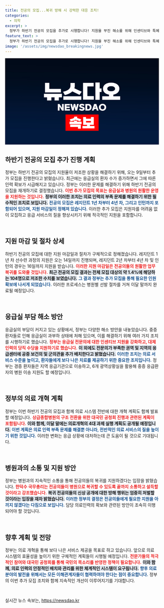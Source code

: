 ```yaml
---
title: 전공의 모집...복귀 방해 시 강력한 대응 조치!
categories:
  - 의학
excerpt: >
  정부가 하반기 전공의 모집을 추가로 시행합니다! 지원율 부진 해소를 위해 인센티브와 특혜 제공, 응급실 부담 완화를 위한 긴급 조치도 마련. 전공의들의 복귀를 촉구하는 정부의 대책을 확인하세요!
feature_text: >
  정부가 하반기 전공의 모집을 추가로 시행합니다! 지원율 부진 해소를 위해 인센티브와 특혜 제공, 응급실 부담 완화를 위한 긴급 조치도 마련. 전공의들의 복귀를 촉구하는 정부의 대책을 확인하세요!
image: '/assets/img/newsdao_breakingnews.jpg'
---
```


<p><img src="/assets/img/newsdao_breakingnews.jpg" alt="flaretime 속보" /></p>

<h2 data-ke-size="size26">하반기 전공의 모집 추가 진행 계획</h2>

<p data-ke-size="size16">정부는 하반기 전공의 모집의 지원율이 저조한 상황을 해결하기 위해, 오는 9일부터 추가 모집을 진행한다고 밝혔습니다. 최근에는 응급실의 환자 수가 증가하면서 그에 따른 인력 확보가 시급해지고 있습니다. 정부는 이러한 문제를 해결하기 위해 하반기 전공의 모집을 재개하기로 결정했습니다. <b><span style="color: #ee2323;">이번 추가 모집의 목표는 응급실과 병원의 원활한 운영을 지원하는 것입니다.</span></b> <b><span style="background-color: #21538527;">정부의 이러한 조치는 의료 인력의 부족 문제를 해결하기 위한 필수적인 조치로 보입니다.</span></b> <b><span style="color: #1a5490;">전공의 모집은 레지던트 1년 차부터 4년 차, 그리고 인턴까지 포함되어 있으며, 지원 마감일이 정해져 있습니다.</span></b> 이러한 추가 모집은 지원자를 어려움 없이 모집하고 응급 서비스의 질을 향상시키기 위해 적극적인 지원을 포함합니다.</p>

<p data-ke-size="size16">&nbsp;</p>

<h2 data-ke-size="size26">지원 마감 및 절차 상세</h2>

<p data-ke-size="size16">하반기 전공의 모집에 대한 지원 마감일과 절차가 구체적으로 정해졌습니다. 레지던트 1년 차 선수련 과정의 지원은 오는 14일까지 진행되며, 레지던트 2년 차부터 4년 차 및 인턴의 경우는 16일까지 지원을 받습니다. <b><span style="color: #ee2323;">이러한 지원 마감일은 전공의들의 원활한 업무 복귀를 도와줄 것입니다.</span></b> <b><span style="background-color: #21538527;">최근 전공의 모집 결과는 전체 모집 대상의 약 1.4%에 해당하는 104명으로 저조한 수치를 보였습니다.</span></b> <b><span style="color: #1a5490;">그 결과 정부는 추가 모집을 통해 필요한 인원 확보에 나서게 되었습니다.</span></b> 이러한 프로세스는 병원별 선발 절차를 거쳐 이달 말까지 완료될 예정입니다.</p>

<p data-ke-size="size16">&nbsp;</p>

<h2 data-ke-size="size26">응급실 부담 해소 방안</h2>

<p data-ke-size="size16">응급실의 부담이 커지고 있는 상황에서, 정부는 다양한 해소 방안을 내놓았습니다. 중증 환자들로 인해 응급실이 과부하 상태에 처해 있으며, 이를 해결하기 위해 여러 가지 조치를 시행하기로 했습니다. <b><span style="color: #ee2323;">정부는 응급실 전문의에 대한 인센티브 지원을 강화하고, 대체 인력의 당직 수당을 지원하기로 했습니다.</span></b> <b><span style="background-color: #21538527;">이 외에도 전문의가 부족한 권역 및 지역의 응급센터에 공중 보건의 및 군의관을 추가 배치한다고 밝혔습니다.</span></b> <b><span style="color: #1a5490;">이러한 조치는 의료 서비스 수준을 높이고, 환자들에게 보다 나은 치료를 제공하기 위한 중요한 조치입니다.</span></b> 정부는 경증 환자들은 지역 응급기관으로 이송하고, 6개 광역상황실을 활용해 중증 응급환자의 병원 이송 지원도 할 예정입니다.</p>

<p data-ke-size="size16">&nbsp;</p>

<h2 data-ke-size="size26">정부의 의료 개혁 계획</h2>

<p data-ke-size="size16">정부는 이번 하반기 전공의 모집과 함께 의료 시스템 전반에 대한 개혁 계획도 함께 발표할 예정입니다. <b><span style="color: #ee2323;">상급종합병원의 구조 전환을 위한 대국민 공청회 진행과 관련된 계획이 포함됩니다.</span></b> <b><span style="background-color: #21538527;">이와 함께, 이달 말에는 의료개혁의 4대 과제 실행 계획도 공개될 예정입니다.</span></b> <b><span style="color: #1a5490;">이번 계획은 의료 인력 부족 문제를 해결뿐 아니라, 전반적인 의료 서비스의 질을 높이기 위한 것입니다.</span></b> 이러한 변화는 응급 상황에 대처하는데 큰 도움이 될 것으로 기대됩니다.</p>

<p data-ke-size="size16">&nbsp;</p>

<h2 data-ke-size="size26">병원과의 소통 및 지원 방안</h2>

<p data-ke-size="size16">정부는 병원과의 지속적인 소통을 통해 전공의들의 복귀를 지원하겠다는 입장을 밝혔습니다. <b><span style="color: #ee2323;">한덕수 국무총리는 전공의들이 병원으로 복귀할 수 있도록 끝까지 소통하고 설득할 것이라고 강조했습니다.</span></b> <b><span style="background-color: #21538527;">복귀 전공의들의 신상 공개에 대한 방해 행위는 엄중히 처벌할 것이라는 입장을 재차 밝혔습니다.</span></b> <b><span style="color: #1a5490;">이러한 정부의 결정은 전공의들에게 필요한 지원을 아끼지 않겠다는 다짐으로 보입니다.</span></b> 담당 의료인력의 확보와 관련된 방안이 조속히 이행되어야 할 것입니다.</p>

<p data-ke-size="size16">&nbsp;</p>

<h2 data-ke-size="size26">향후 계획 및 전망</h2>

<p data-ke-size="size16">정부는 의료 개혁을 통해 보다 나은 서비스 제공을 목표로 하고 있습니다. 앞으로 의료 시스템의 효율성을 높이기 위한 구체적인 계획들이 시행될 예정입니다. <b><span style="color: #ee2323;">전문가들의 적극적인 참여와 대국민 공청회를 통해 국민의 목소리를 반영한 정책이 필요합니다.</span></b> <b><span style="background-color: #21538527;">이와 함께, 의료 인력의 안정적인 배치와 관리를 위한 체계적인 시스템이 요구됩니다.</span></b> <b><span style="color: #1a5490;">향후 의료 분야의 발전을 위해서는 모든 이해관계자들이 협력하여야 한다는 점이 중요합니다.</span></b> 정부의 이번 추가 모집 조치와 함께 지속적인 개선이 이루어지기를 기대합니다.</p>

<p data-ke-size="size16">&nbsp;</p>
실시간 뉴스 속보는, <a href="https://newsdao.kr" rel="dofollow">https://newsdao.kr</a>


